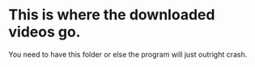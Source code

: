 # This is where the downloaded videos go.

You need to have this folder or else the program will just outright crash.
